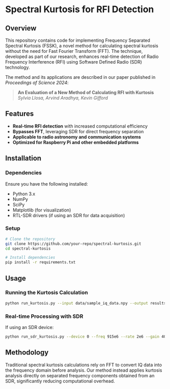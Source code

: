 # Spectral Kurtosis for RFI Detection

## Overview

This repository contains code for implementing Frequency Separated Spectral Kurtosis (FSSK), a novel method for calculating spectral kurtosis without the need for Fast Fourier Transform (FFT). The technique, developed as part of our research, enhances real-time detection of Radio Frequency Interference (RFI) using Software Defined Radio (SDR) technology.

The method and its applications are described in our paper published in *Proceedings of Science 2024*:

> **An Evaluation of a New Method of Calculating RFI with Kurtosis**  
> *Sylvia Llosa, Arvind Aradhya, Kevin Gifford*

## Features

- **Real-time RFI detection** with increased computational efficiency  
- **Bypasses FFT**, leveraging SDR for direct frequency separation  
- **Applicable to radio astronomy and communication systems**  
- **Optimized for Raspberry Pi and other embedded platforms**  

## Installation

### Dependencies

Ensure you have the following installed:

- Python 3.x  
- NumPy  
- SciPy  
- Matplotlib (for visualization)  
- RTL-SDR drivers (if using an SDR for data acquisition)  

### Setup

```sh
# Clone the repository
git clone https://github.com/your-repo/spectral-kurtosis.git
cd spectral-kurtosis

# Install dependencies
pip install -r requirements.txt
```

## Usage

### Running the Kurtosis Calculation

```sh
python run_kurtosis.py --input data/sample_iq_data.npy --output results/kurtosis_output.png
```

### Real-time Processing with SDR

If using an SDR device:

```sh
python run_sdr_kurtosis.py --device 0 --freq 915e6 --rate 2e6 --gain 40
```

## Methodology

Traditional spectral kurtosis calculations rely on FFT to convert IQ data into the frequency domain before analysis. Our method instead applies kurtosis analysis directly on separated frequency components obtained from an SDR, significantly reducing computational overhead. 
